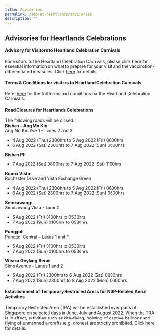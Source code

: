 ```yaml
---
title: Advisories
permalink: /ndp-at-heartlands/advisories
description: ""
---
```

## Advisories for Heartlands Celebrations

#### Advisory for Visitors to Heartland Celebration Carnivals

For visitors to the Heartland Celebration Carnivals, please click here for essential information on what to prepare for your visit and the vaccination-differentiated measures. Click <a href="/files/Heartlands Celebration Carnival Admission Advisory.pdf" target="_blank">here</a> for details. 

#### Terms & Conditions for visitors to Heartland Celebration Carnivals

Refer <a href="/files/Terms and Conditions for Heartland Celebration Carnivals.pdf" target="_blank">here</a> for the full terms and conditions for the Heartland Celebration Carnivals.  

#### Road Closures for Heartlands Celebrations

The following roads will be closed:<br>
**Bishan – Ang Mo Kio:**<br>
Ang Mo Kio Ave 1 - Lanes 2 and 3 
* 4 Aug 2022 (Thu) 2300hrs to 5 Aug 2022 (Fri) 0600hrs
*	6 Aug 2022 (Sat) 2300hrs to 7 Aug 2022 (Sun) 0600hrs

**Bishan Pl:**<br>
*	7 Aug 2022 (Sat) 0800hrs to 7 Aug 2022 (Sat) 1100hrs


**Buona Vista:**<br>
Rochester Drive and Vista Exchange Green
* 4 Aug 2022 (Thu) 2300hrs to 5 Aug 2022 (Fri) 0600hrs
* 6 Aug 2022 (Sat) 2300hrs to 7 Aug 2022 (Sun) 0600hrs

**Sembawang:**<br> 
Sembawang Vista - Lane 2
* 5 Aug 2022 (Fri) 0100hrs to 0530hrs
* 7 Aug 2022 (Sun) 0100hrs to 0530hrs

**Punggol:**<br>
Punggol Central – Lanes 1 and F
* 5 Aug 2022 (Fri) 0100hrs to 0530hrs
* 7 Aug 2022 (Sun) 0100hrs to 0530hrs

**Wisma Geylang Serai:**<br>
Sims Avenue – Lanes 1 and 2
* 5 Aug 2022 (Fri) 2300hrs to 6 Aug 2022 (Sat) 0600hrs
* 7 Aug 2022 (Sun) 2300hrs to 8 Aug 2022 (Mon) 0600hrs

#### Establishment of Temporary Restricted Areas for NDP-Related Aerial Activities
Temporary Restricted Area (TRA) will be established over parts of Singapore on selected days in June, July and August 2022. When the TRA is in effect, activities such as kite-flying, hoisting of captive balloons and flying of unmanned aircrafts (e.g. drones) are strictly prohibited. Click <a href="/files/News%20Release%20-%20Establishment%20of%20Temporary%20Restricted%20Area%20for%20NDP-related%20Aerial%20Activities.pdf" target="_blank">here</a> for details.
